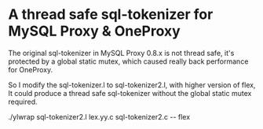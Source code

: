 A thread safe sql-tokenizer for MySQL Proxy & OneProxy
==========================================================

The original sql-tokenizer in MySQL Proxy 0.8.x is not thread safe, 
it's protected by a global static mutex, which caused really back performance for OneProxy.

So I modify the sql-tokenizer.l to sql-tokenizer2.l, with higher version of flex,
It could produce a thread safe sql-tokenizer without the global static mutex required.

./ylwrap sql-tokenizer2.l lex.yy.c sql-tokenizer2.c -- flex
